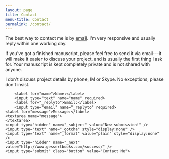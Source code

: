 ```yaml
---
layout: page
title: Contact
menu-title: Contact
permalink: /contact/
---
```

The best way to contact me is by [email](mailto:phillip@gessertbooks.com). I'm very responsive and usually reply within one working day.

If you've got a finished manuscript, please feel free to send it via email---it will make it easier to discuss your project, and is usually the first thing I ask for. Your manuscript is kept completely private and is not shared with anyone.

I don't discuss project details by phone, IM or Skype. No exceptions, please don't insist.

<form action="https://formspree.io/phillip@gessertbooks.com"
	method="POST">
	
		<label for="name">Name:</label>
		<input type="text" name="name" required>
		<label for="_replyto">Email:</label>
		<input type="email" name="_replyto" required>
	<label for="message">Message:</label>
	<textarea name="message">
	</textarea>
	<input type="hidden" name="_subject" value="New submission!" />
	<input type="text" name="_gotcha" style="display:none" />
	<input type="text" name="_format" value="plain" style="display:none" />
	<input type="hidden" name="_next" value="http://www.gessertbooks.com/success/" />
	<input type="submit" class="button" value="Contact Me">
</form>